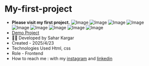 # My-first-project
- **Please visit my first project.**
![Image](https://github.com/user-attachments/assets/c0046d62-23aa-44d0-9678-f0fac07e62ea)
![Image](https://github.com/user-attachments/assets/b9eb8415-b5d8-434e-bc6f-0a9bb95990e7)
![Image](https://github.com/user-attachments/assets/53edd103-9095-4bb3-8619-c9c9ba47b6fb)
![Image](https://github.com/user-attachments/assets/ca965297-45e6-45c6-b315-64f474b6221f)
![Image](https://github.com/user-attachments/assets/c50cf8a5-5a84-4e86-82f2-f25f48481f58)
![Image](https://github.com/user-attachments/assets/8ae6a225-8164-401b-a656-2d2bc98131d6)
![Image](https://github.com/user-attachments/assets/8b03a04c-5a97-4808-921d-a5ccfdfeb41c)
![Image](https://github.com/user-attachments/assets/48766820-39bc-442a-a1cb-c8e13882122a)
![Image](https://github.com/user-attachments/assets/1d23d70b-5c75-4cec-affb-23f0c0d5120e)
- [Demo Project](https://saharkargardeveloper.github.io/MyFirstProject/)
- 👩‍💻 Developed by Sahar Kargar
- Created - 2025/4/23
- Technologies Used Html, css
- Role - Frontend
- How to reach me : with my [instagram](https://www.instagram.com/saharkargar_developer?igsh=MXA1Z280OTM4Mmhvag==) and [linkedin](https://www.linkedin.com/in/saharkargardeveloper)
